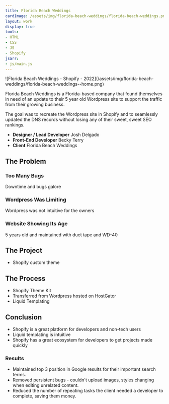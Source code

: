 ```yaml
---
title: Florida Beach Weddings
cardImage: /assets/img/florida-beach-weddings/florida-beach-weddings.png
layout: work
display: true
tools:
- HTML
- CSS
- JS
- Shopify
jsarr:
- js/main.js
---
```


<section class="project-section">
	<div class="project-section__inner">
		<div class="flex-row flex-row--container">
			<span class="flex-row__column flex-row__column--7 project-section__img" markdown="1">![Florida Beach Weddings - Shopify - 2022](/assets/img/florida-beach-weddings/florida-beach-weddings--home.png)</span>
			<div class="flex-row__column flex-row__column--5 project-section__intro">
				<div>
					<p class="project-section__summary">Florida Beach Weddings is a Florida-based company that found themselves in need of an update to their 5 year old Wordpress site to support the traffic from their growing business.</p>
					<p class="project-section__summary">The goal was to recreate the Wordpress site in Shopify and to seamlessly updated the DNS records without losing any of their sweet, sweet SEO rankings.</p>
				</div>
				<div>
					<ul class="project-section__team">
						<li class="project-section__team-member">
							<strong>Designer / Lead Developer</strong>
							<span>Josh Delgado</span>
						</li>
						<li class="project-section__team-member">
							<strong>Front-End Developer</strong>
							<span>Becky Terry</span>
						</li>
						<li class="project-section__team-member">
							<strong>Client</strong>
							<span>Florida Beach Weddings</span>
						</li>
					</ul>
				</div>
			</div>
		</div>
	</div>
</section>
<section class="project-section">
	<div class="project-section__inner">
		<h2 class="project-section__title">The Problem</h2>
		<div class="flex-row flex-row--container">
			<div class="flex-row__column flex-row__column--6 project-section__problem">
				<div class="blurb">
					<i class="fa fa-bug blurb__icon"></i>
					<h3 class="blurb__title">Too Many Bugs</h3>
					<span class="blurb__text">Downtime and bugs galore</span>
				</div>
				<div class="blurb">
					<i class="fa fa-wordpress blurb__icon"></i>
					<h3 class="blurb__title">Wordpress Was Limiting</h3>
					<span class="blurb__text">Wordpress was not intuitive for the owners</span>
				</div>
				<div class="blurb">
					<i class="fas fa-band-aid blurb__icon"></i>
					<h3 class="blurb__title">Website Showing Its Age</h3>
					<span class="blurb__text">5 years old and maintained with duct tape and WD-40</span>
				</div>
			</div>
		</div>
	</div>
</section>
<section class="project-section">
	<div class="project-section__inner">
		<h2 class="project-section__title">The Project</h2>
		<div class="flex-row flex-row--container">
			<div class="flex-row__column">
				<div class="project-section__mockups">
					<div class="desktop">
						<div class="desktop__screen"></div>
						<div class="desktop__stand"></div>
						<div class="desktop__base"></div>
					</div>
					<div class="tablet">
						<div class="tablet__screen"></div>
					</div>
					<div class="iphone">
						<div class="iphone__screen"></div>
					</div>
				</div>
				<ul>
					<li>Shopify custom theme</li>
				</ul>
			</div>
		</div>
	</div>
</section>
<section class="project-section">
	<div class="project-section__inner">
		<h2 class="project-section__title">The Process</h2>
		<div class="monitor"></div>
		<div class="flex-row flex-row--container">
			<div class="flex-row__column">
				<ul>
					<li>Shopify Theme Kit</li> 
					<li>Transferred from Wordpress hosted on HostGator</li>
					<li>Liquid Templating</li>
				</ul>
			</div>
		</div>
	</div>
</section>
<section class="project-section">
	<div class="project-section__inner">
		<h2 class="project-section__title">Conclusion</h2>
		<div class="flex-row flex-row--container">
			<div class="flex-row__column flex-row__column--6 project-section__intro">
				<ul>
					<li>Shopify is a great platform for developers and non-tech users</li> 
					<li>Liquid templating is intuitive</li>
					<li>Shopify has a great ecosystem for developers to get projects made quickly</li>
				</ul>
				<h3>Results</h3>
				<ul>
					<li>Maintained top 3 position in Google results for their important search terms.</li>
					<li>Removed persistent bugs - couldn't upload images, styles changing when editing unrelated content.</li>
					<li>Reduced the number of repeating tasks the client needed a developer to complete, saving them money.</li>
				</ul>
			</div>
		</div>
	</div>
</section>